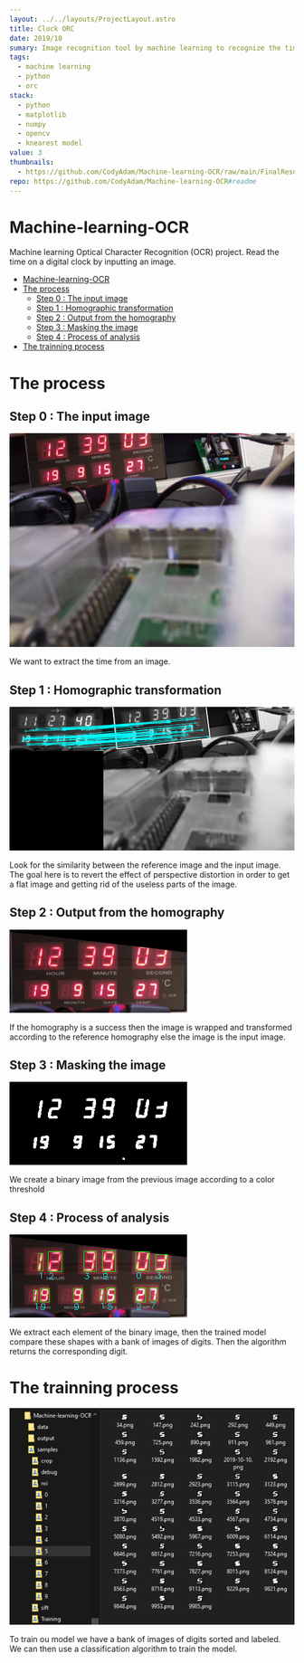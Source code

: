```yaml
---
layout: ../../layouts/ProjectLayout.astro
title: Clock ORC
date: 2019/10
sumary: Image recognition tool by machine learning to recognize the time on a clock.
tags: 
  - machine learning
  - python
  - orc
stack: 
  - python
  - matplotlib
  - numpy
  - opencv
  - knearest model
value: 3
thumbnails: 
  - https://github.com/CodyAdam/Machine-learning-OCR/raw/main/FinalResult.png
repo: https://github.com/CodyAdam/Machine-learning-OCR#readme
---
```



# Machine-learning-OCR

Machine learning Optical Character Recognition (OCR) project. Read the time on a digital clock by inputting an image.

- [Machine-learning-OCR](#machine-learning-ocr)
- [The process](#the-process)
  - [Step 0 : The input image](#step-0--the-input-image)
  - [Step 1 : Homographic transformation](#step-1--homographic-transformation)
  - [Step 2 : Output from the homography](#step-2--output-from-the-homography)
  - [Step 3 : Masking the image](#step-3--masking-the-image)
  - [Step 4 : Process of analysis](#step-4--process-of-analysis)
- [The trainning process](#the-trainning-process)

# The process

## Step 0 : The input image

![](https://github.com/CodyAdam/Machine-learning-OCR/raw/main/Original.png)

We want to extract the time from an image.

## Step 1 : Homographic transformation

![](https://github.com/CodyAdam/Machine-learning-OCR/raw/main/HomographyMatches.png)

Look for the similarity between the reference image and the input image. The goal here is to revert the effect of perspective distortion in order to get a flat image and getting rid of the useless parts of the image.

## Step 2 : Output from the homography

![](https://github.com/CodyAdam/Machine-learning-OCR/raw/main/WrapedImage.png)

If the homography is a success then the image is wrapped and transformed according to the reference homography else the image is the input image.

## Step 3 : Masking the image

![](https://github.com/CodyAdam/Machine-learning-OCR/raw/main/BinaryMask.png)

We create a binary image from the previous image according to a color threshold

## Step 4 : Process of analysis

![](https://github.com/CodyAdam/Machine-learning-OCR/raw/main/FinalResult.png)

We extract each element of the binary image, then the trained model compare these shapes with a bank of images of digits. Then the algorithm returns the corresponding digit.

# The trainning process

![](https://github.com/CodyAdam/Machine-learning-OCR/raw/main/training%20roi.png)

To train ou model we have a bank of images of digits sorted and labeled. We can then use a classification algorithm to train the model.
